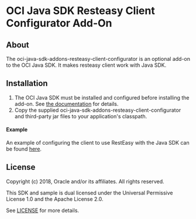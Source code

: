 # OCI Java SDK Resteasy Client Configurator Add-On

## About

The oci-java-sdk-addons-resteasy-client-configurator is an optional add-on to the OCI Java SDK.  It makes resteasy client work with Java SDK.

## Installation
1. The OCI Java SDK must be installed and configured before installing the add-on.  See [the documentation](https://docs.cloud.oracle.com/Content/API/SDKDocs/javasdk.htm) for details.
2. Copy the supplied oci-java-sdk-addons-resteasy-client-configurator and third-party jar files to your application's classpath.

#### Example
An example of configuring the client to use RestEasy with the Java SDK can be found [here](https://github.com/oracle/oci-java-sdk/tree/master/bmc-examples/src/main/java/ResteasyClientExample.java).


## License
Copyright (c) 2018, Oracle and/or its affiliates. All rights reserved.

This SDK and sample is dual licensed under the Universal Permissive License 1.0 and the Apache License 2.0.

See [LICENSE](../../LICENSE.txt) for more details.